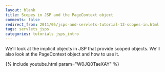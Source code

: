 ```yaml
---           
layout: blank
title: Scopes in JSP and the PageContext object
comments: false
redirect_from: 2011/05/jsps-and-servlets-tutorial-13-scopes-in.html
tags: servlets_jsps
categories: tutorials jsps_intro
---
```


We'll look at the implicit objects in JSP that provide scoped objects. We'll also look at the PageContext object and how to use it.

{% include youtube.html param="W0JQ0TaeXAY" %}